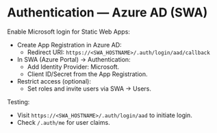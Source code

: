 # Authentication — Azure AD (SWA)

Enable Microsoft login for Static Web Apps:

- Create App Registration in Azure AD:
  - Redirect URI: `https://<SWA_HOSTNAME>/.auth/login/aad/callback`
- In SWA (Azure Portal) → Authentication:
  - Add Identity Provider: Microsoft.
  - Client ID/Secret from the App Registration.
- Restrict access (optional):
  - Set roles and invite users via SWA → Users.

Testing:
- Visit `https://<SWA_HOSTNAME>/.auth/login/aad` to initiate login.
- Check `/.auth/me` for user claims.
